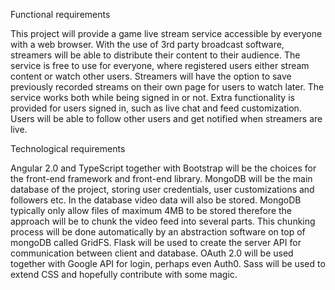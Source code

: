 Functional requirements


This project will provide a game live stream service accessible by everyone with a web browser. With the use of 3rd party broadcast software, streamers will be able to distribute their content to their audience. The service is free to use for everyone, where registered users either stream content or watch other users. Streamers will have the option to save previously recorded streams on their own page for users to watch later. The service works both while being signed in or not. Extra functionality is provided for users signed in, such as live chat and feed customization. Users will be able to follow other users and get notified when streamers are live.

Technological requirements


Angular 2.0 and TypeScript together with Bootstrap will be the choices for the front-end framework and front-end library. 
MongoDB will be the main database of the project, storing user credentials, user customizations and followers etc. In the database video data will also be stored. MongoDB typically only allow files of maximum 4MB to be stored therefore the approach will be to chunk the video feed into several parts. This chunking process will be done automatically by an abstraction software on top of mongoDB called GridFS.
Flask will be used to create the server API for communication between client and database.
OAuth 2.0 will be used together with Google API for login, perhaps even Auth0.
Sass will be used to extend CSS and hopefully contribute with some magic.
